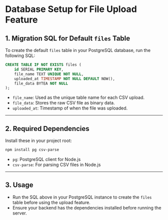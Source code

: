 # Database Setup for File Upload Feature

## 1. Migration SQL for Default `files` Table

To create the default `files` table in your PostgreSQL database, run the following SQL:

```sql
CREATE TABLE IF NOT EXISTS files (
    id SERIAL PRIMARY KEY,
    file_name TEXT UNIQUE NOT NULL,
    uploaded_at TIMESTAMP NOT NULL DEFAULT NOW(),
    file_data BYTEA NOT NULL
);
```

- `file_name`: Used as the unique table name for each CSV upload.
- `file_data`: Stores the raw CSV file as binary data.
- `uploaded_at`: Timestamp of when the file was uploaded.

---

## 2. Required Dependencies

Install these in your project root:

```sh
npm install pg csv-parse
```

- `pg`: PostgreSQL client for Node.js
- `csv-parse`: For parsing CSV files in Node.js

---

## 3. Usage

- Run the SQL above in your PostgreSQL instance to create the `files` table before using the upload feature.
- Ensure your backend has the dependencies installed before running the server.